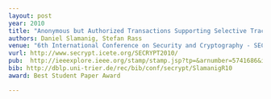 ```yaml
---
layout: post
year: 2010
title: "Anonymous but Authorized Transactions Supporting Selective Traceability"
authors: Daniel Slamanig, Stefan Rass
venue: "6th International Conference on Security and Cryptography - SECRYPT 2010"
vurl: http://www.secrypt.icete.org/SECRYPT2010/
pub:  http://ieeexplore.ieee.org/stamp/stamp.jsp?tp=&arnumber=5741686&isnumber=5741585
bib: http://dblp.uni-trier.de/rec/bib/conf/secrypt/SlamanigR10
award: Best Student Paper Award

---
```


